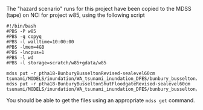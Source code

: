 The "hazard scenario" runs for this project have been copied to the MDSS (tape) on NCI for project w85, using the following script
```
#!/bin/bash
#PBS -P w85
#PBS -q copyq
#PBS -l walltime=10:00:00
#PBS -lmem=4GB
#PBS -lncpus=1
#PBS -l wd
#PBS -l storage=scratch/w85+gdata/w85

mdss put -r ptha18-BunburyBusseltonRevised-sealevel60cm tsunami/MODELS/inundation/WA_tsunami_inundation_DFES/bunbury_busselton/swals/OUTPUTS/
mdss put -r ptha18-BunburyBusseltonShutFloodgateRevised-sealevel60cm tsunami/MODELS/inundation/WA_tsunami_inundation_DFES/bunbury_busselton/swals/OUTPUTS/
```

You should be able to get the files using an appropriate `mdss get` command.
